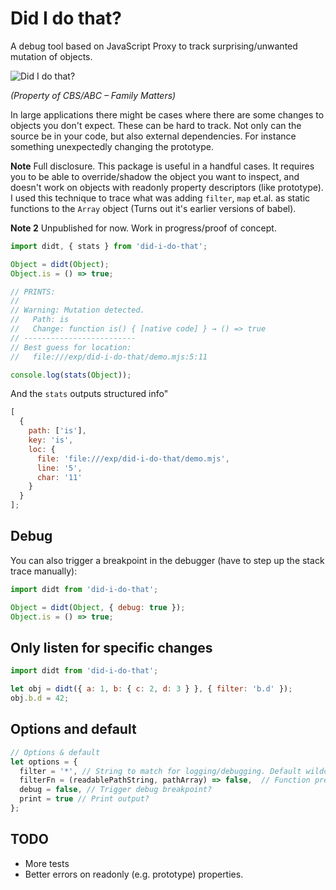 # Did I do that?

A debug tool based on JavaScript Proxy to track surprising/unwanted mutation of objects.

![Did I do that?](https://media.giphy.com/media/BxWTWalKTUAdq/giphy-downsized.gif)

_(Property of CBS/ABC – Family Matters)_

In large applications there might be cases where there are some changes to objects you don't expect. These can be hard to track. Not only can the source be in your code, but also external dependencies. For instance something unexpectedly changing the prototype.

**Note** Full disclosure. This package is useful in a handful cases. It requires you to be able to override/shadow the object you want to inspect, and doesn't work on objects with readonly property descriptors (like prototype). I used this technique to trace what was adding `filter`, `map` et.al. as static functions to the `Array` object (Turns out it's earlier versions of babel).

**Note 2** Unpublished for now. Work in progress/proof of concept.

```js
import didt, { stats } from 'did-i-do-that';

Object = didt(Object);
Object.is = () => true;

// PRINTS:
//
// Warning: Mutation detected.
//   Path: is
//   Change: function is() { [native code] } → () => true
// -------------------------
// Best guess for location:
//   file:///exp/did-i-do-that/demo.mjs:5:11

console.log(stats(Object));
```

And the `stats` outputs structured info"

```js
[
  {
    path: ['is'],
    key: 'is',
    loc: {
      file: 'file:///exp/did-i-do-that/demo.mjs',
      line: '5',
      char: '11'
    }
  }
];
```

## Debug

You can also trigger a breakpoint in the debugger (have to step up the stack trace manually):

```js
import didt from 'did-i-do-that';

Object = didt(Object, { debug: true });
Object.is = () => true;
```

## Only listen for specific changes

```js
import didt from 'did-i-do-that';

let obj = didt({ a: 1, b: { c: 2, d: 3 } }, { filter: 'b.d' });
obj.b.d = 42;
```

## Options and default

```js
// Options & default
let options = {
  filter = '*', // String to match for logging/debugging. Default wildcard (everything)
  filterFn = (readablePathString, pathArray) => false,  // Function predicate for filtering similar to filter string above
  debug = false, // Trigger debug breakpoint?
  print = true // Print output?
};
```

## TODO

* More tests
* Better errors on readonly (e.g. prototype) properties.
